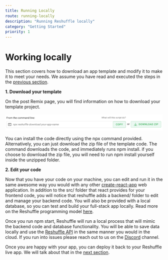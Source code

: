```yaml
---
title: Running Locally
route: running-locally
description: "Running Reshuffle locally"
category: "Getting Started"
priority: 1
---
```


# Working locally
This section covers how to download an app template and modify it to make it to meet your needs. We assume you have read and executed the steps in the [previous section](https://dev.reshuffle.app/starting-from-a-template). 

**1. Download your template**

On the post Remix page, you will find information on how to download your template project.
<br><br>
<img src="https://raw.githubusercontent.com/binaris/dev-docs-content/master/assets/running-locally1.png?token=AAR6X64MF2GUM4QW3YSAA7C5S3DDY" alt="drawing" style="width:600px;"/>


You can  install the code directly using the npx command  provided. Alternatively, you can just download the zip file of the template code. The command downloads the code, and immediately runs npm install. if you choose to download the zip file, you will need to run npm install yourself inside the unzipped folder. 

**2. Edit your code**

Now that you have your code on your machine, you can edit and run it in the same awesome way you would with any other [create-react-app](https://create-react-app.dev/) web application. In addition to the src/ folder that react provides for your frontend code, you will notice that reshuffle adds a backend/ folder to edit and manage your backend code. You will also be provided with a local database, so you can test and build your full-stack app locally. Read more on the Reshuffle programming model [here](https://dev.reshuffle.app/hello-reshuffle). 

Once you run npm start, Reshuffle will run a local process that will mimic the backend code and database functionality. You will be able to save data locally and use the [Reshuffle API](https://dev-docs.reshuffle.com/) in the same manner you would in the cloud.  If you run into issues please reach out to us on the [Discord](https://discordapp.com/invite/M8CC5hy) channel. 

Once you are happy with your app, you can deploy it back to your Reshuffle live app. We will talk about that in the [next section](https://dev.reshuffle.app/deploying-to-reshuffle). 

